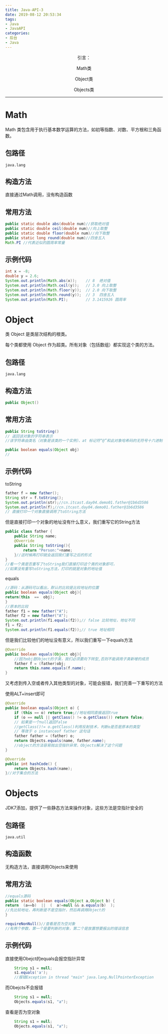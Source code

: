 ```yaml
---
title: Java-API-3
date: 2019-08-12 20:53:34
tags: 
- Java
- JavaAPI
categories: 
- 后台
- Java
---
```

<center>
引言：

Math类

Object类

Objects类

</center>

<!--more-->

------

# Math

Math 类包含用于执行基本数学运算的方法，如初等指数、对数、平方根和三角函数。 

## 包路径
```
java.lang
```

## 构造方法

直接通过Math调用，没有构造函数

## 常用方法

```java
public static double abs(double num)//获取绝对值
public static double ceil(double num)//向上取整
public static double floor(double num)//向下取整
public static long round(double num)//四舍五入
Math.PI	//代表近似的圆周率常量
```

## 示例代码

```java
int x = -8;
double y = 2.6;
System.out.println(Math.abs(x));    // 8  绝对值
System.out.println(Math.ceil(y));   // 3.0 向上取整
System.out.println(Math.floor(y));  // 2.0 向下取整
System.out.println(Math.round(y));  // 3  四舍五入
System.out.println(Math.PI);        // 3.1415926 圆周率
```

# Object

类 Object 是类层次结构的根类。

每个类都使用 Object 作为超类。所有对象（包括数组）都实现这个类的方法。 

## 包路径
```
java.lang
```

## 构造方法
```java
public Object()
```

## 常用方法
```java
public String toString() 
// 返回该对象的字符串表示
//该字符串由类名（对象是该类的一个实例）、at 标记符“@”和此对象哈希码的无符号十六进制表示组成

public boolean equals(Object obj)
//
```

## 示例代码

toString
```java
father f = new father();
String str = f.toString();
System.out.println(str);//cn.itcast.day04.demo01.father@1b6d3586
System.out.println(f);//cn.itcast.day04.demo01.father@1b6d3586
// 直接打印一个对象直接调用了toString方法
```
但是直接打印一个对象的地址没有什么意义，我们重写它的String方法
```java
public class father {
    public String name;
    @Override
    public String toString(){
        return "Person:"+name;
    }//这时候再打印就会返回我们重写之后的形式
}
//看一个类是否重写了toString我们直接打印这个类的对象即可，
//如果没有重写toString方法，打印的就是对象的地址值
```

equals
```java
//源码：从源码可以看出，默认的比较是比较地址的位置
public boolean equals(Object obj){
return(this  ==  obj);
}
//原本的比较
father f1 = new father("A");
father f2 = new father("A");
System.out.println(f1.equals(f2));// false 比较地址，地址不同
f1 = f2;
System.out.println(f1.equals(f2));// true 地址相同
```
但是我们比较他们的地址没有意义，所以我们重写一下equals方法
```java
@Override
public boolean equals(Object obj){
    //因为obj是Object的子类，我们必须要向下转型,否则不能调用子类新增的成员
    father f = (father)obj;
    return this.name.equals(f.name);
}
```
又考虑到传入空或者传入其他类型的对象，可能会报错，我们完善一下重写的方法

使用ALT+insert即可
```java
@Override
public boolean equals(Object o) {
    if (this == o) return true;//地址相同直接返回true
    if (o == null || getClass() != o.getClass()) return false;
    // 如果是一个null返回false
    //getClass()!= o.getClass()利用反射技术，判断o是否是原本的类型
    // 等效于 o instanceof father 这句话
    father father = (father) o;
    return Objects.equals(name, father.name);
    //object的方法容易抛出空指针异常，Objects解决了这个问题
}

@Override
public int hashCode() {
    return Objects.hash(name);
}//对于集合的方法
```

# Objects
JDK7添加，提供了一些静态方法来操作对象，这些方法是空指针安全的

## 包路径
```
java.util
```

## 构造函数
无构造方法，直接调用Objects来使用

## 常用方法
```java
//equals源码
public static boolean equals(Object a,Object b) {
return  (a==b)  ||  (  a!=null && a.equals(b)  );
//先比较地址，再判断是不是空指针，然后再调用Object的
}

requireNonNull()//查看是否为空对象
//有两个参数，第一个是要判断的对象，第二个是放置想要报出的错误信息
```

## 示例代码

直接使用Obejct的equals会报空指针异常
```java
    String s1 = null;
    s1.equals('a');
    //报错Exception in thread "main" java.lang.NullPointerException
```
而Obejcts不会报错
```java
    String s1 = null;
    Objects.equals(s1, "a");
```

查看是否为空对象
```java
    String s1 = null;
    Objects.equals(s1, "a");
```

